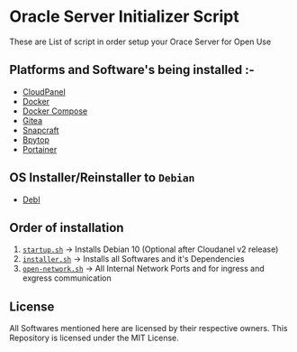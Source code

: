 # Oracle Server Initializer Script

These are List of script in order setup your Orace Server for Open Use

## Platforms and Software's being installed :-

- [CloudPanel](https://cloudpanel.io)
- [Docker](https://docker.com)
- [Docker Compose](https://docs.docker.com/compose/)
- [Gitea](https://gitea.io)
- [Snapcraft](https://snapcraft.io)
- [Bpytop](https://github.com/aristocratos/bpytop)
- [Portainer](https://www.portainer.io/)

## OS Installer/Reinstaller to `Debian`

- [DebI](https://github.com/bohanyang/debi/)

## Order of installation

1. [`startup.sh`](startup.sh) -> Installs Debian 10 (Optional after Cloudanel v2 release)
2. [`installer.sh`](installer.sh) -> Installs all Softwares and it's Dependencies
3. [`open-network.sh`](open-network.sh) -> All Internal Network Ports and for ingress and exgress communication

## License

All Softwares mentioned here are licensed by their respective owners. This Repository is licensed under the MIT License.
